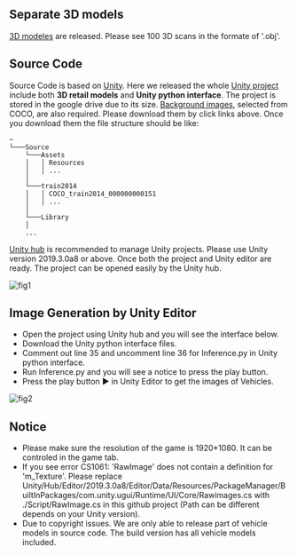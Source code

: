 ## Separate 3D models

[3D modeles](https://drive.google.com/file/d/1p14lhyvYNYCJvl-qhXdb_StuNZN7C_q-/view?usp=sharing) are released. Please see 100 3D scans in the formate of '.obj'. 

## Source Code 

Source Code is based on [Unity](https://unity.com/). Here we released the whole [Unity project](https://drive.google.com/file/d/17Jn5iov3e1rkWgOhID5c2RCnGWTxiuWA/view?usp=sharing) include both **3D retail models** and **Unity python interface**. The project is stored in the google drive due to its size. [Background images](https://drive.google.com/file/d/1_hm088938cvUIK1TcotH50nmKjXTCbSL/view?usp=sharing), selected from COCO, are also required. Please download them by click links above. Once you download them the file structure should be like:

```
~
└───Source
    └───Assets
    │   │ Resources
    │   │ ...
    │
    └───train2014
    │   │ COCO_train2014_000000000151
    │   │ ...
    │
    └───Library
    │
    ...
```

[Unity hub](https://docs.unity3d.com/Manual/GettingStartedInstallingHub.html) is recommended to manage Unity projects. Please use Unity version 2019.3.0a8 or above. Once both the project and Unity editor are ready. The project can be opened easily by the Unity hub.    

![fig1](https://github.com/yorkeyao/VehicleX/blob/master/Unity%20Source/Images/unity_hub.PNG)  

## Image Generation by Unity Editor

* Open the project using Unity hub and you will see the interface below.
* Download the Unity python interface files.
* Comment out line 35 and uncomment line 36 for Inference.py in Unity python interface.  
* Run Inference.py and you will see a notice to press the play button. 
* Press the play button ▶️ in Unity Editor to get the images of Vehicles. 

![fig2](https://github.com/yorkeyao/VehicleX/blob/master/Unity%20Source/Images/interface.PNG) 

## Notice

* Please make sure the resolution of the game is 1920*1080. It can be controled in the game tab.
* If you see error CS1061: 'RawImage' does not contain a definition for 'm_Texture'. Please replace Unity/Hub/Editor/2019.3.0a8/Editor/Data/Resources/PackageManager/BuiltInPackages/com.unity.ugui/Runtime/UI/Core/Rawimages.cs with ./Script/RawImage.cs in this github project (Path can be different depends on your Unity version).
* Due to copyright issues. We are only able to release part of vehicle models in source code. The build version has all vehicle models included.  




